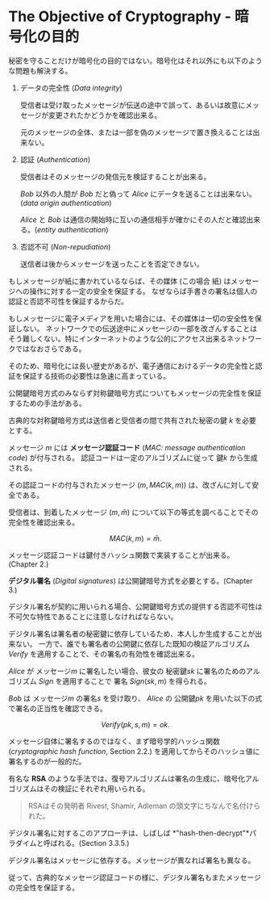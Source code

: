# The Objective of Cryptography - 暗号化の目的

秘密を守ることだけが暗号化の目的ではない。暗号化はそれ以外にも以下のような問題も解決する。

1. データの完全性 (_Data integrity_)

    受信者は受け取ったメッセージが伝送の途中で誤って、あるいは故意にメッセージが変更されたかどうかを確認出来る。

    元のメッセージの全体、または一部を偽のメッセージで置き換えることは出来ない。

2. 認証 (_Authentication_)

    受信者はそのメッセージの発信元を検証することが出来る。

    _Bob_ 以外の人間が _Bob_ だと偽って _Alice_ にデータを送ることは出来ない。(_data origin authentication_)

    _Alice_ と _Bob_ は通信の開始時に互いの通信相手が確かにその人だと確認出来る。(_entity authentication_)

3. 否認不可 (_Non-repudiation_)

    送信者は後からメッセージを送ったことを否定できない。

もしメッセージが紙に書かれているならば、その媒体 (この場合 紙) はメッセージへの操作に対する一定の安全を保証する。
なぜならば手書きの署名は個人の認証と否認不可性を保証するからだ。

もしメッセージに電子メディアを用いた場合には、その媒体は一切の安全性を保証しない。
ネットワークでの伝送途中にメッセージの一部を改ざんすることはそう難しくない。特にインターネットのような公的にアクセス出来るネットワークではなおさらである。

そのため、暗号化には長い歴史があるが、電子通信におけるデータの完全性と認証を保証する技術の必要性は急速に高まっている。

公開鍵暗号方式のみならず対称鍵暗号方式についてもメッセージの完全性を保証するための手法がある。

古典的な対称鍵暗号方式は送信者と受信者の間で共有された秘密の鍵 $k$ を必要とする。

メッセージ $m$ には **メッセージ認証コード** (_MAC: message authentication code_) が付与される。
認証コードは一定のアルゴリズムに従って 鍵$k$ から生成される。

その認証コードの付与されたメッセージ $(m, MAC(k, m))$ は、改ざんに対して安全である。

受信者は、到着したメッセージ $(m, \bar{m})$ について以下の等式を調べることでその完全性を確認出来る。

$$ MAC(k, m) = \bar{m}. $$

メッセージ認証コードは鍵付きハッシュ関数で実装することが出来る。 (Chapter 2.)

**デジタル署名** (_Digital signatures_) は公開鍵暗号方式を必要とする。(Chapter 3.)

デジタル署名が契約に用いられる場合、公開鍵暗号方式の提供する否認不可性は不可欠な特性であることに注意しなければならない。

デジタル署名は署名者の秘密鍵に依存しているため、本人しか生成することが出来ない。
一方で、誰でも署名者の公開鍵に依存した既知の検証アルゴリズム _Verify_ を適用することで、その署名の有効性を確認出来る。

_Alice_ が メッセージ$m$ に署名したい場合、彼女の 秘密鍵$sk$ に署名のためのアルゴリズム $Sign$ を適用することで 署名 $Sign(sk, m)$ を得られる。

_Bob_ は メッセージ$m$ の署名$s$ を受け取り、 _Alice_ の 公開鍵$pk$ を用いた以下の式で署名の正当性を確認できる。

$$ Verify(pk, s, m) = ok. $$

メッセージ自体に署名するのではなく、まず暗号学的ハッシュ関数 (_cryptographic hash function_, Section 2.2.) を適用してからそのハッシュ値に署名するのが一般的だ。

有名な **RSA** のような手法では、復号アルゴリズムは署名の生成に、暗号化アルゴリズムはその検証にそれぞれ用いられる。

> RSAはその発明者 Rivest, Shamir, Adleman の頭文字にちなんで名付けられた。

デジタル署名に対するこのアプローチは、しばしば *"hash-then-decrypt"*パラダイムと呼ばれる。(Section 3.3.5.)

デジタル署名はメッセージに依存する。メッセージが異なれば署名も異なる。

従って、古典的なメッセージ認証コードの様に、デジタル署名もまたメッセージの完全性を保証する。
